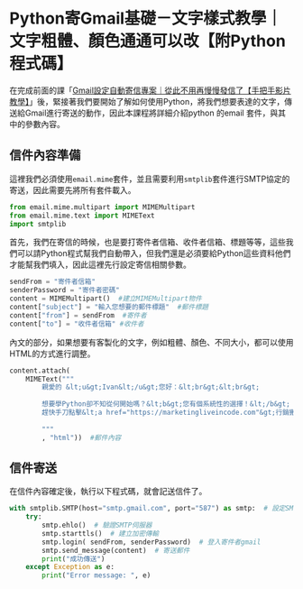 # Python寄Gmail基礎－文字樣式教學｜文字粗體、顏色通通可以改【附Python程式碼】

在完成前面的課「[Gmail設定自動寄信專案｜從此不用再慢慢發信了【手把手影片教學】]()」後，緊接著我們要開始了解如何使用Python，將我們想要表達的文字，傳送給Gmail進行寄送的動作，因此本課程將詳細介紹python 的email 套件，與其中的參數內容。

## 信件內容準備
這裡我們必須使用`email.mime`套件，並且需要利用`smtplib`套件進行SMTP協定的寄送，因此需要先將所有套件載入。
```python
from email.mime.multipart import MIMEMultipart
from email.mime.text import MIMEText
import smtplib
```


首先，我們在寄信的時候，也是要打寄件者信箱、收件者信箱、標題等等，這些我們可以請Python程式幫我們自動帶入，但我們還是必須要給Python這些資料他們才能幫我們填入，因此這裡先行設定寄信相關參數。</p>
```python
sendFrom = "寄件者信箱"
senderPassword = "寄件者密碼"
content = MIMEMultipart()  #建立MIMEMultipart物件
content["subject"] = "輸入您想要的郵件標題"  #郵件標題
content["from"] = sendFrom  #寄件者
content["to"] = "收件者信箱" #收件者
```

內文的部分，如果想要有客製化的文字，例如粗體、顏色、不同大小，都可以使用HTML的方式進行調整。
```python
content.attach(
    MIMEText("""
        親愛的 &lt;u&gt;Ivan&lt;/u&gt;您好：&lt;br&gt;&lt;br&gt;
                        
        想要學Python卻不知從何開始嗎？&lt;b&gt;您有個系統性的選擇！&lt;/b&gt; &lt;br&gt;
        趕快手刀點擊&lt;a href="https://marketingliveincode.com"&gt;行銷搬進大程式&lt;/a&gt;。
                        
        """
        , "html"))  #郵件內容
```

## 信件寄送
在信件內容確定後，執行以下程式碼，就會記送信件了。
```python
with smtplib.SMTP(host="smtp.gmail.com", port="587") as smtp:  # 設定SMTP伺服器
    try:
        smtp.ehlo()  # 驗證SMTP伺服器
        smtp.starttls()  # 建立加密傳輸
        smtp.login( sendFrom, senderPassword)  # 登入寄件者gmail
        smtp.send_message(content)  # 寄送郵件
        print("成功傳送")
    except Exception as e:
        print("Error message: ", e)
```
